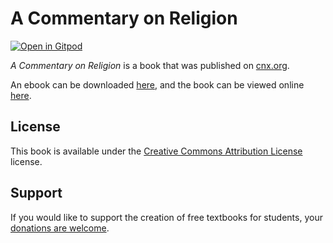 # A Commentary on Religion

[![Open in Gitpod](https://gitpod.io/button/open-in-gitpod.svg)](https://gitpod.io/from-referrer/)

_A Commentary on Religion_ is a book that was published on [cnx.org](https://cnx.org/).

An ebook can be downloaded [here](https://github.com/cnx-user-books/cnxbook-a-commentary-on-religion/releases/latest), and the book can be viewed online [here](https://github.com/cnx-user-books/cnxbook-a-commentary-on-religion/releases/latest).

## License
This book is available under the [Creative Commons Attribution License](./LICENSE) license.

## Support
If you would like to support the creation of free textbooks for students, your [donations are welcome](https://riceconnect.rice.edu/donation/support-openstax-banner).
